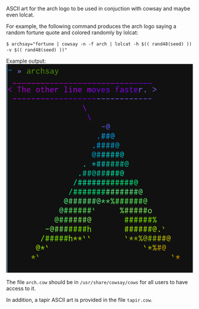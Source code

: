 ASCII art for the arch logo to be used in conjuction with cowsay and maybe even lolcat.

For example, the following command produces the arch logo saying a random fortune quote and colored randomly by lolcat:
```
$ archsay="fortune | cowsay -n -f arch | lolcat -h $(( rand48(seed) )) -v $(( rand48(seed) ))"
```
Example output:
![Example archsay output](archsay.png)

The file `arch.cow` should be in `/usr/share/cowsay/cows` for all users to have access to it.

In addition, a tapir ASCII art is provided in the file `tapir.cow`.
